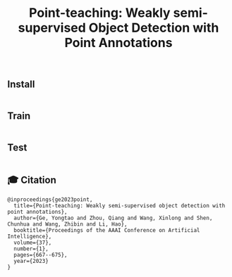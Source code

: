 
<div align="center">
<h1>
Point-teaching: Weakly semi-supervised Object Detection with Point Annotations
</h1>
</div>
<br/>

## Install
```

```

## Train
```

```

## Test
```

```

## 🎓 Citation
```
@inproceedings{ge2023point,
  title={Point-teaching: Weakly semi-supervised object detection with point annotations},
  author={Ge, Yongtao and Zhou, Qiang and Wang, Xinlong and Shen, Chunhua and Wang, Zhibin and Li, Hao},
  booktitle={Proceedings of the AAAI Conference on Artificial Intelligence},
  volume={37},
  number={1},
  pages={667--675},
  year={2023}
}
```
